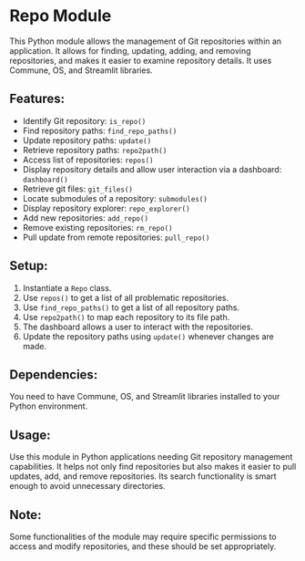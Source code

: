 # Repo Module

This Python module allows the management of Git repositories within an application. It allows for finding, updating, adding, and removing repositories, and makes it easier to examine repository details. It uses Commune, OS, and Streamlit libraries.

## Features:
- Identify Git repository: `is_repo()`
- Find repository paths: `find_repo_paths()`
- Update repository paths: `update()`
- Retrieve repository paths: `repo2path()`
- Access list of repositories: `repos()`
- Display repository details and allow user interaction via a dashboard: `dashboard()`
- Retrieve git files: `git_files()`
- Locate submodules of a repository: `submodules()`
- Display repository explorer: `repo_explorer()`
- Add new repositories: `add_repo()`
- Remove existing repositories: `rm_repo()`
- Pull update from remote repositories: `pull_repo()`

## Setup:
1. Instantiate a `Repo` class.
2. Use `repos()` to get a list of all problematic repositories.
3. Use `find_repo_paths()` to get a list of all repository paths.
4. Use `repo2path()` to map each repository to its file path.
5. The dashboard allows a user to interact with the repositories.
6. Update the repository paths using `update()` whenever changes are made.

## Dependencies:
You need to have Commune, OS, and Streamlit libraries installed to your Python environment.

## Usage:
Use this module in Python applications needing Git repository management capabilities. It helps not only find repositories but also makes it easier to pull updates, add, and remove repositories. Its search functionality is smart enough to avoid unnecessary directories.

## Note:
Some functionalities of the module may require specific permissions to access and modify repositories, and these should be set appropriately.
